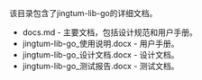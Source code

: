 该目录包含了jingtum-lib-go的详细文档。

* docs.md - 主要文档，包括设计规范和用户手册。
* jingtum-lib-go_使用说明.docx - 用户手册。
* jingtum-lib-go_设计文档.docx - 设计文档。
* jingtum-lib-go_测试报告.docx - 测试文档。
